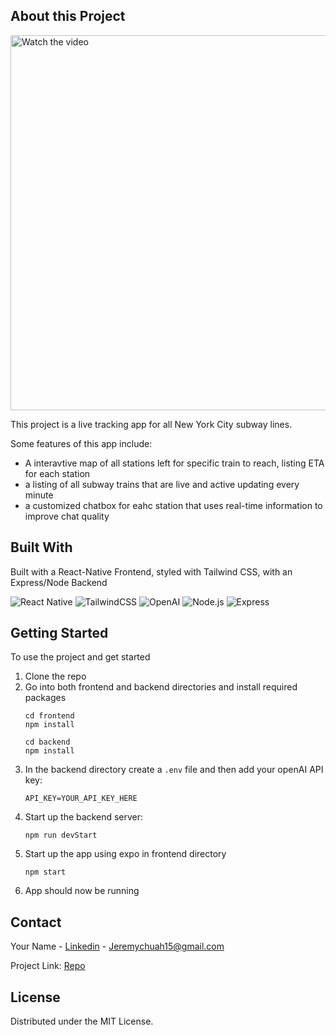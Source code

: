 ## About this Project

<a href="https://youtu.be/UcBDI1m5Lao" target="_blank">
    <img src="https://img.youtube.com/vi/UcBDI1m5Lao/0.jpg" alt="Watch the video" width="600" />
</a>

This project is a live tracking app for all New York City subway lines.

Some features of this app include:
* A interavtive map of all stations left for specific train to reach, listing ETA for each station
* a listing of all subway trains that are live and active updating every minute
* a customized chatbox for eahc station that uses real-time information to improve chat quality

## Built With

Built with a React-Native Frontend, styled with Tailwind CSS, with an Express/Node Backend

![React Native](https://img.shields.io/badge/React_Native-20232A?style=for-the-badge&logo=react&logoColor=61DAFB)
![TailwindCSS](https://img.shields.io/badge/Tailwind_CSS-38B2AC?style=for-the-badge&logo=tailwind-css&logoColor=white)
![OpenAI](https://img.shields.io/badge/OpenAI-412991?style=for-the-badge&logo=openai&logoColor=white)
![Node.js](https://img.shields.io/badge/Node.js-339933?style=for-the-badge&logo=nodedotjs&logoColor=white)
![Express](https://img.shields.io/badge/Express.js-404D59?style=for-the-badge)

## Getting Started

To use the project and get started

1. Clone the repo
2. Go into both frontend and backend directories and install required packages
   ```
   cd frontend
   npm install
   ```
   ```
   cd backend
   npm install
   ```
3. In the backend directory create a ```.env``` file and then add your openAI API key:
   ```
   API_KEY=YOUR_API_KEY_HERE
   ```
5. Start up the backend server:
   ```
   npm run devStart
   ```
6. Start up the app using expo in frontend directory
   ```
   npm start
   ```
7. App should now be running


<!-- CONTACT -->
## Contact

Your Name - [Linkedin](https://www.linkedin.com/in/jeremy-chuah/) - Jeremychuah15@gmail.com

Project Link: [Repo](https://github.com/JeremyChuah/SubwayUpdate)

<!-- LICENSE -->
## License

Distributed under the MIT License.



